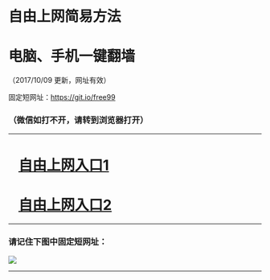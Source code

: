 ﻿# 自由上网简易方法

# 电脑、手机一键翻墙

（2017/10/09 更新，网址有效）

固定短网址：https://git.io/free99

### （微信如打不开，请转到浏览器打开）


***





# &nbsp;&nbsp; <a href="http://ft1933832241.fwq-tz-1001.info/fwqtz01.html?t=100900123793 " target="_blank">自由上网入口1</a>
# &nbsp;&nbsp; <a href="http://ft2546631098.fwq-tz-1002.info/fwqtz02.html?t=100900117958 " target="_blank">自由上网入口2</a>
***

### 请记住下图中固定短网址：

<img src="https://s3-us-west-2.amazonaws.com/fwq-1001/yjfq-20170905okok.png" /> 


***


